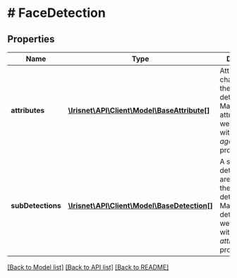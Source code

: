 # # FaceDetection

## Properties

Name | Type | Description | Notes
------------ | ------------- | ------------- | -------------
**attributes** | [**\Irisnet\API\Client\Model\BaseAttribute[]**](BaseAttribute.md) | Attributes characterizing the _face_ detection. Mainly contains attributes that were activated with the _ageEstimation_ prototype. | [optional]
**subDetections** | [**\Irisnet\API\Client\Model\BaseDetection[]**](BaseDetection.md) | A set of sub-detection that are particular to the _face_ detection. Mainly contains detections that were activated with the _attributesCheck_ prototype. | [optional]

[[Back to Model list]](../../README.md#models) [[Back to API list]](../../README.md#endpoints) [[Back to README]](../../README.md)
